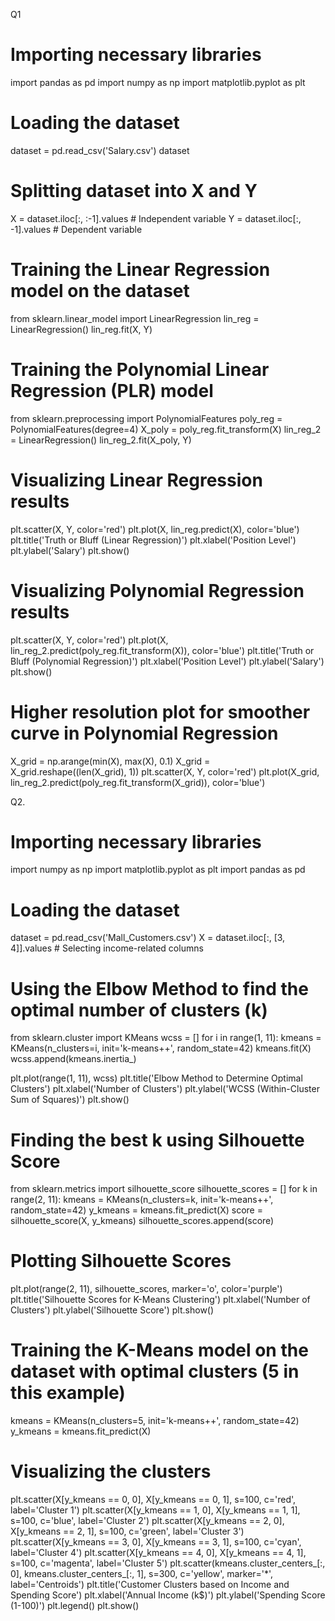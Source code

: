 Q1

# Importing necessary libraries
import pandas as pd
import numpy as np
import matplotlib.pyplot as plt

# Loading the dataset
dataset = pd.read_csv('Salary.csv')
dataset

# Splitting dataset into X and Y
X = dataset.iloc[:, :-1].values  # Independent variable
Y = dataset.iloc[:, -1].values   # Dependent variable

# Training the Linear Regression model on the dataset
from sklearn.linear_model import LinearRegression
lin_reg = LinearRegression()
lin_reg.fit(X, Y)

# Training the Polynomial Linear Regression (PLR) model
from sklearn.preprocessing import PolynomialFeatures
poly_reg = PolynomialFeatures(degree=4)
X_poly = poly_reg.fit_transform(X)
lin_reg_2 = LinearRegression()
lin_reg_2.fit(X_poly, Y)

# Visualizing Linear Regression results
plt.scatter(X, Y, color='red')
plt.plot(X, lin_reg.predict(X), color='blue')
plt.title('Truth or Bluff (Linear Regression)')
plt.xlabel('Position Level')
plt.ylabel('Salary')
plt.show()

# Visualizing Polynomial Regression results
plt.scatter(X, Y, color='red')
plt.plot(X, lin_reg_2.predict(poly_reg.fit_transform(X)), color='blue')
plt.title('Truth or Bluff (Polynomial Regression)')
plt.xlabel('Position Level')
plt.ylabel('Salary')
plt.show()

# Higher resolution plot for smoother curve in Polynomial Regression
X_grid = np.arange(min(X), max(X), 0.1)
X_grid = X_grid.reshape((len(X_grid), 1))
plt.scatter(X, Y, color='red')
plt.plot(X_grid, lin_reg_2.predict(poly_reg.fit_transform(X_grid)), color='blue')

Q2.

# Importing necessary libraries
import numpy as np
import matplotlib.pyplot as plt
import pandas as pd

# Loading the dataset
dataset = pd.read_csv('Mall_Customers.csv')
X = dataset.iloc[:, [3, 4]].values  # Selecting income-related columns

# Using the Elbow Method to find the optimal number of clusters (k)
from sklearn.cluster import KMeans
wcss = []
for i in range(1, 11):
    kmeans = KMeans(n_clusters=i, init='k-means++', random_state=42)
    kmeans.fit(X)
    wcss.append(kmeans.inertia_)

plt.plot(range(1, 11), wcss)
plt.title('Elbow Method to Determine Optimal Clusters')
plt.xlabel('Number of Clusters')
plt.ylabel('WCSS (Within-Cluster Sum of Squares)')
plt.show()

# Finding the best k using Silhouette Score
from sklearn.metrics import silhouette_score
silhouette_scores = []
for k in range(2, 11):
    kmeans = KMeans(n_clusters=k, init='k-means++', random_state=42)
    y_kmeans = kmeans.fit_predict(X)
    score = silhouette_score(X, y_kmeans)
    silhouette_scores.append(score)

# Plotting Silhouette Scores
plt.plot(range(2, 11), silhouette_scores, marker='o', color='purple')
plt.title('Silhouette Scores for K-Means Clustering')
plt.xlabel('Number of Clusters')
plt.ylabel('Silhouette Score')
plt.show()

# Training the K-Means model on the dataset with optimal clusters (5 in this example)
kmeans = KMeans(n_clusters=5, init='k-means++', random_state=42)
y_kmeans = kmeans.fit_predict(X)

# Visualizing the clusters
plt.scatter(X[y_kmeans == 0, 0], X[y_kmeans == 0, 1], s=100, c='red', label='Cluster 1')
plt.scatter(X[y_kmeans == 1, 0], X[y_kmeans == 1, 1], s=100, c='blue', label='Cluster 2')
plt.scatter(X[y_kmeans == 2, 0], X[y_kmeans == 2, 1], s=100, c='green', label='Cluster 3')
plt.scatter(X[y_kmeans == 3, 0], X[y_kmeans == 3, 1], s=100, c='cyan', label='Cluster 4')
plt.scatter(X[y_kmeans == 4, 0], X[y_kmeans == 4, 1], s=100, c='magenta', label='Cluster 5')
plt.scatter(kmeans.cluster_centers_[:, 0], kmeans.cluster_centers_[:, 1], s=300, c='yellow', marker='*', label='Centroids')
plt.title('Customer Clusters based on Income and Spending Score')
plt.xlabel('Annual Income (k$)')
plt.ylabel('Spending Score (1-100)')
plt.legend()
plt.show()
